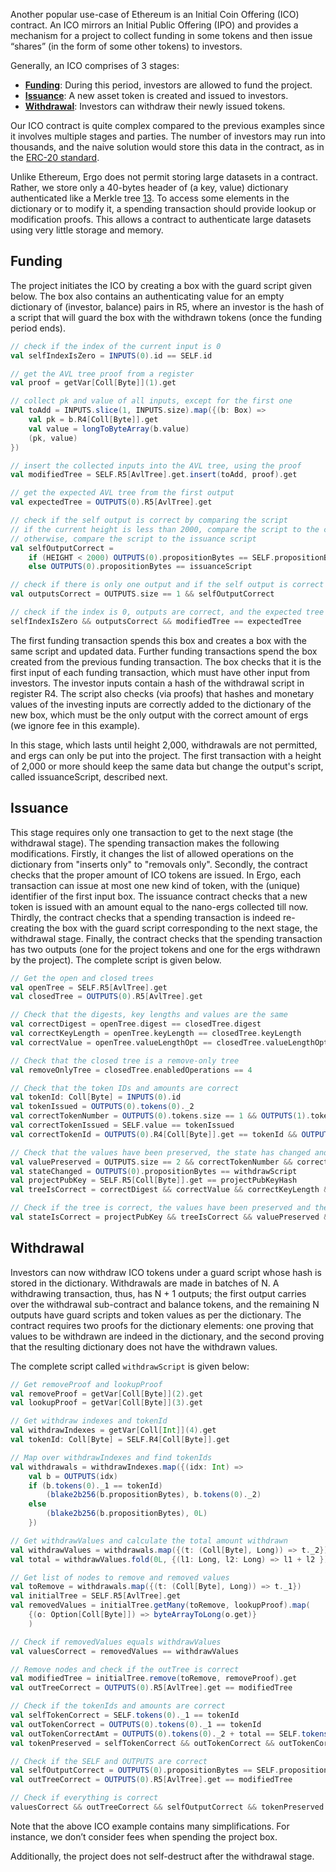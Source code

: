 Another popular use-case of Ethereum is an Initial Coin Offering (ICO) contract. An ICO mirrors an Initial Public Offering (IPO) and provides a mechanism for a project to collect funding in some tokens and then issue “shares” (in the form of some other tokens) to investors.

Generally, an ICO comprises of 3 stages:

- [**Funding**](#funding): During this period, investors are allowed to fund the project.
- [**Issuance**](#issuance): A new asset token is created and issued to investors.
- [**Withdrawal**](#withdrawal): Investors can withdraw their newly issued tokens.

Our ICO contract is quite complex compared to the previous examples since it involves multiple stages and parties. The number of investors may run into thousands, and the naive solution would store this data in the contract, as in the [ERC-20 standard](https://theethereum.wiki/w/index.php/ERC20_Token_Standard).

Unlike Ethereum, Ergo does not permit storing large datasets in a contract. Rather, we store only a 40-bytes header of (a key, value) dictionary authenticated like a Merkle tree [13](https://eprint.iacr.org/2016/994). To access some elements in the dictionary or to modify it, a spending transaction should provide lookup or modification proofs. This allows a contract to authenticate large datasets using very little storage and memory.

## Funding

The project initiates the ICO by creating a box with the guard script given below. The box also contains an authenticating value for an empty dictionary of (investor, balance) pairs in R5, where an investor is the hash of a script that will guard the box with the withdrawn tokens (once the funding period ends).

```scala
// check if the index of the current input is 0
val selfIndexIsZero = INPUTS(0).id == SELF.id

// get the AVL tree proof from a register
val proof = getVar[Coll[Byte]](1).get

// collect pk and value of all inputs, except for the first one
val toAdd = INPUTS.slice(1, INPUTS.size).map({(b: Box) =>
    val pk = b.R4[Coll[Byte]].get
    val value = longToByteArray(b.value)
    (pk, value)
})

// insert the collected inputs into the AVL tree, using the proof
val modifiedTree = SELF.R5[AvlTree].get.insert(toAdd, proof).get

// get the expected AVL tree from the first output
val expectedTree = OUTPUTS(0).R5[AvlTree].get

// check if the self output is correct by comparing the script
// if the current height is less than 2000, compare the script to the current box
// otherwise, compare the script to the issuance script
val selfOutputCorrect =
    if (HEIGHT < 2000) OUTPUTS(0).propositionBytes == SELF.propositionBytes
    else OUTPUTS(0).propositionBytes == issuanceScript

// check if there is only one output and if the self output is correct
val outputsCorrect = OUTPUTS.size == 1 && selfOutputCorrect

// check if the index is 0, outputs are correct, and the expected tree matches the modified tree
selfIndexIsZero && outputsCorrect && modifiedTree == expectedTree

```

The first funding transaction spends this box and creates a box with the same script and updated data. Further funding transactions spend the box created from the previous funding transaction. The box checks that it is the first input of each funding transaction, which must have other input from investors. The investor inputs contain a hash of the withdrawal script in register R4. The script also checks (via proofs) that hashes and monetary values of the investing inputs are correctly added to the dictionary of the new box, which must be the only output with the correct amount of ergs (we ignore fee in this example). 

In this stage, which lasts until height 2,000, withdrawals are not permitted, and ergs can only be put into the project. The first transaction with a height of 2,000 or more should keep the same data but change the output's script, called issuanceScript, described next.

## Issuance

This stage requires only one transaction to get to the next stage (the withdrawal stage). The spending transaction makes the following modifications. Firstly, it changes the list of allowed operations on the dictionary from "inserts only" to "removals only". Secondly, the contract checks that the proper amount of ICO tokens are issued. In Ergo, each transaction can issue at most one new kind of token, with the (unique) identifier of the first input box. The issuance contract checks that a new token is issued with an amount equal to the nano-ergs collected till now. Thirdly, the contract checks that a spending transaction is indeed re-creating the box with the guard script corresponding to the next stage, the withdrawal stage. Finally, the contract checks that the spending transaction has two outputs (one for the project tokens and one for the ergs withdrawn by the project). The complete script is given below.

```scala
// Get the open and closed trees
val openTree = SELF.R5[AvlTree].get
val closedTree = OUTPUTS(0).R5[AvlTree].get

// Check that the digests, key lengths and values are the same
val correctDigest = openTree.digest == closedTree.digest
val correctKeyLength = openTree.keyLength == closedTree.keyLength
val correctValue = openTree.valueLengthOpt == closedTree.valueLengthOpt

// Check that the closed tree is a remove-only tree
val removeOnlyTree = closedTree.enabledOperations == 4

// Check that the token IDs and amounts are correct
val tokenId: Coll[Byte] = INPUTS(0).id
val tokenIssued = OUTPUTS(0).tokens(0)._2
val correctTokenNumber = OUTPUTS(0).tokens.size == 1 && OUTPUTS(1).tokens.size == 0
val correctTokenIssued = SELF.value == tokenIssued
val correctTokenId = OUTPUTS(0).R4[Coll[Byte]].get == tokenId && OUTPUTS(0).tokens(0)._1 == tokenId

// Check that the values have been preserved, the state has changed and the project public key is correct
val valuePreserved = OUTPUTS.size == 2 && correctTokenNumber && correctTokenIssued && correctTokenId
val stateChanged = OUTPUTS(0).propositionBytes == withdrawScript
val projectPubKey = SELF.R5[Coll[Byte]].get == projectPubKeyHash
val treeIsCorrect = correctDigest && correctValue && correctKeyLength && removeOnlyTree

// Check if the tree is correct, the values have been preserved and the state has changed
val stateIsCorrect = projectPubKey && treeIsCorrect && valuePreserved && stateChanged

```

## Withdrawal

Investors can now withdraw ICO tokens under a guard script whose hash is stored in the dictionary. Withdrawals are made in batches of N. A withdrawing transaction, thus, has N + 1 outputs; the first output carries over the withdrawal sub-contract and balance tokens, and the remaining N outputs have guard scripts and token values as per the dictionary. The contract requires two proofs for the dictionary elements: one proving that values to be withdrawn are indeed in the dictionary, and the second proving that the resulting dictionary does not have the withdrawn values. 

The complete script called `withdrawScript` is given below:

```scala
// Get removeProof and lookupProof
val removeProof = getVar[Coll[Byte]](2).get
val lookupProof = getVar[Coll[Byte]](3).get

// Get withdraw indexes and tokenId
val withdrawIndexes = getVar[Coll[Int]](4).get
val tokenId: Coll[Byte] = SELF.R4[Coll[Byte]].get

// Map over withdrawIndexes and find tokenIds
val withdrawals = withdrawIndexes.map({(idx: Int) =>
    val b = OUTPUTS(idx)
    if (b.tokens(0)._1 == tokenId)
        (blake2b256(b.propositionBytes), b.tokens(0)._2)
    else
        (blake2b256(b.propositionBytes), 0L)
    })

// Get withdrawValues and calculate the total amount withdrawn
val withdrawValues = withdrawals.map({(t: (Coll[Byte], Long)) => t._2})
val total = withdrawValues.fold(0L, {(l1: Long, l2: Long) => l1 + l2 })

// Get list of nodes to remove and removed values
val toRemove = withdrawals.map({(t: (Coll[Byte], Long)) => t._1})
val initialTree = SELF.R5[AvlTree].get
val removedValues = initialTree.getMany(toRemove, lookupProof).map(
    {(o: Option[Coll[Byte]]) => byteArrayToLong(o.get)}
    )

// Check if removedValues equals withdrawValues
val valuesCorrect = removedValues == withdrawValues

// Remove nodes and check if the outTree is correct
val modifiedTree = initialTree.remove(toRemove, removeProof).get
val outTreeCorrect = OUTPUTS(0).R5[AvlTree].get == modifiedTree

// Check if the tokenIds and amounts are correct
val selfTokenCorrect = SELF.tokens(0)._1 == tokenId
val outTokenCorrect = OUTPUTS(0).tokens(0)._1 == tokenId
val outTokenCorrectAmt = OUTPUTS(0).tokens(0)._2 + total == SELF.tokens(0)._2
val tokenPreserved = selfTokenCorrect && outTokenCorrect && outTokenCorrectAmt

// Check if the SELF and OUTPUTS are correct
val selfOutputCorrect = OUTPUTS(0).propositionBytes == SELF.propositionBytes
val outTreeCorrect = OUTPUTS(0).R5[AvlTree].get == modifiedTree

// Check if everything is correct
valuesCorrect && outTreeCorrect && selfOutputCorrect && tokenPreserved
```

Note that the above ICO example contains many simplifications. For instance, we don’t consider fees when spending the project box. 

Additionally, the project does not self-destruct after the withdrawal stage.